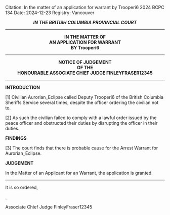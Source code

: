 Citation:       In the matter of an application for warrant by Trooperi6
                	2024 BCPC 134
	Date:		2024-12-23
	Registry:	Vancouver

<p align="center"><b><i> IN THE BRITISH COLUMBIA PROVINCIAL COURT </b></i>

---

<p align="center"><b>
				IN THE MATTER OF
<br>	AN APPLICATION FOR WARRANT 
<br>                            BY Trooperi6
<br>				

---

<p align="center">		
				NOTICE OF JUDGEMENT
<br>				OF THE
<br>				HONOURABLE ASSOCIATE CHIEF JUDGE FINLEYFRASER12345

</b>
	
---

**INTRODUCTION**

[1] Civilian Aurorian_Eclipse called Deputy Trooperi6 of the British Columbia Sheriffs Service several times, despite the officer ordering the civilian not to.

[2] As such the civilian failed to comply with a lawful order issued by the peace officer and obstructed their duties by disrupting the officer in their duties.


**FINDINGS**

[3] The court finds that there is probable cause for the Arrest Warrant for Aurorian_Eclipse.

**JUDGEMENT**

In the Matter of an Applicant for an Warrant, the application is granted.


---
It is so ordered,

_
	
Associate Chief Judge FinleyFraser12345
